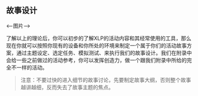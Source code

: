 ## 故事设计
<--图片-->

了解以上的理论后，你可以初步的了解XLP的活动内容和其经常使用的工具，那么现在你就可以按照你现有的设备和你所处的环境来制定一个属于你们的活动故事方案，通过主题设定、选定任务、模拟测试、来执行我们的故事设计。我们在附录中会给一些之前做过的活动参考，你可以发挥创造力，做一个跟我们附录中所给的完全不一样的活动。

>注意：不要过快的进入细节的故事讨论，先要制定故事大纲，否则整个故事越讲越细，反而失去了故事主题的焦点。